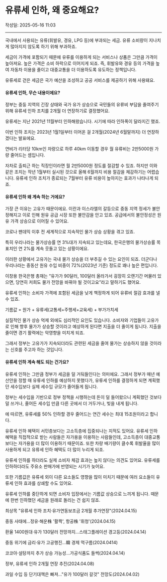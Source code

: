# 유류세 인하, 왜 중요해요?

작성일: 2025-05-16 11:03

---

국내에서 사용되는 유류(휘발유, 경유, LPG 등)에 부과되는 세금. 유류 소비량이 지나치게 많아지지 않도록 하기 위해 부과하죠.

세금이 가격에 포함되기 때문에 유류를 이용하게 되는 서비스나 상품은 그만큼 가격이 높아져요. 높은 가격은 소비 하락으로 이어지게 되죠. 즉, 휘발유와 경유 등의 가격을 높여 자동차 이용을 줄이고 대중교통을 더 이용하도록 유도하는 정책입니다.

유류세로 걷은 세금은 국가 예산을 조성하고 공공 서비스를 제공하기 위해 사용돼요.

#### 유류세 인하, 무슨 내용이에요?

정부는 중둥 지역의 긴장 상태와 국가 유가 상승으로 국민들의 유류비 부담을 줄여주기 위해 유류세 인하 조치를 2개월 더 연장하기로 결정했어요.

유류세는 지난 2021년 11월부터 인하해왔습니다. 시기에 따라 인하폭이 달라지긴 했죠.

이번 인하 조치는 2023년 1월1일부터 이어온 걸 2개월(2024년 6월말까지) 더 연장하겠다는 발표에요.

연비가 리터당 10km인 차량으로 하루 40km 이동할 경우 월 유류비는 2만5000원 가량 줄어드는 셈입니다.

자차로 출퇴근 하는 직장인이라면 월 2만5000원 정도를 절감할 수 있죠. 하지만 이와 같은 조치는 작년 1월부터 실시된 것으로 올해 6월까지 비용 절감을 체감하기는 어렵습니다. 유류세 인하 조치가 종료되는 7월부터 유류 비용이 높아지는 효과가 나타나게 되죠.

#### 유류세 인하 왜 계속 하는 거에요?

가장 큰 이유는 고유가 때문이에요. 이란과 이스라엘의 갈등으로 중동 지역 정세가 불안정해지고 이로 인해 원유 공급 시장 또한 불안감을 안고 있죠. 공급에서의 불안정성은 원유 가격 상승으로 이어질 수 있어요.

코로나 팬데믹 이후 전 세계적으로 지속적인 물가 상승 상황을 겪고 있죠.

특히 우리나라는 물가상승률 연 3%대가 지속되고 있는데요, 한국은행의 물가상승률 목표치인 연 2%를 계속 웃돌고 있는 상황이에요.

이러한 상황에서 고유가는 국내 물가 상승을 더 부추길 수 있는 요인이 되죠. 더군다나 우리나라는 중동산 원유 수입 비중이 72%(2023년 기준) 정도로 꽤나 높은 편입니다.

이창용 한국은행 총재는 “유가가 90달러, 100달러 올라가서 굉장히 오랜기간 머물러 있으면, 당연히 저희도 물가 전망을 바꿔야 될 것이고요”라고 말하기도 했어요.

유류세 인하는 소비자 가격에 포함된 세금을 낮게 책정하게 되어 유류비 절감 효과를 낼 수 있죠.

기름값 = 원가 + 유류세(교통세+주행세+교육세) + 부가가치세

실질적인 물가 상승 억제 외에도 심리적인 요인도 있습니다. 소비자와 기업들이 고유가로 인해 향후 물가가 상승할 것이라고 예상하게 된다면 지출을 더 줄이게 됩니다. 지출을 줄이면 경기 활력에는 악영향을 미치게 되죠.

그래서 정부는 고유가가 지속되더라도 관련된 세금을 줄여 물가는 상승하지 않을 것이라는 신호를 주고자 하는 것입니다.

#### 유류세 인하 계속 해도 되는 건가요?

유류세 인하는 그만큼 정부가 세금을 덜 거둬들인다는 의미에요. 그래서 정부가 매년 예산안을 정할 때 유류세 인하를 예상하지 못했다가, 유류세 인하를 결정하게 되면 계획했던 세수입보다 실제 세수입 규모가 줄어들게 됩니다.

정부는 세수입을 기반으로 정부 정책을 시행하는데 돈이 덜 들어왔으니 계획했던 것보다 덜 쓰거나, 줄어든 세수입 만큼 다른 곳에서 더 거두거나, 빚을 내게 됩니다.

에 따르면, 유류세를 50% 인하할 경우 줄어드는 연간 세수는 최대 15조원이라고 합니다.

유류세 인하 혜택이 서민층보다는 고소득층에 집중되나는 지적도 있어요. 유류세 인하 혜택을 직접적으로 받는 사람들은 자가용을 이용하는 사람들인데, 고소득층이 대중교통보다는 자가용을 더 많이 이용하기 때문이죠. 또한 차량 배기량이 클수록 휘발율을 많이 사용하게 되고 유류세 인하 혜택도 더 많이 누리게 되죠.

유류세 인하를 하더라도 실제 소비자 체감 효과는 높지 않다는 의견도 있어요. 유류세를 인하하더라도 주유소 판매가에 반영되는 시기가 늦어요.

또한 기름값은 유류세 외이 다른 요소들도 영향을 많이 미치기 때문에 여러 요소들이 유류세 인하 효과를 상쇄할 수도 있어요.

유류세 인하를 중단하게 되면 소비자 입장에서는 기름값 상승으로 느끼게 됩니다. 때문에 한번 인하했던 세금을 원래로 돌리는 건 쉽지 않죠.

최상목 "유류세 인하 조치·유가연동보조금 2개월 추가연장"(2024.04.15)

중동 사태에…정유·해운株 '활짝', 항공株 '휘청'(2024.04.15)

환율 1400원대·유가 130달러 전망까지…스태그플레이션 경고등(2024.04.14)

중동 위기에 금리·유가 고공행진…韓 경제 먹구름(2024.0414)

코코아·설탕까지 추가 상승 가능성…가공식품도 들썩(2024.04.14)

정부, 유류세 인하 2개월 연장 추진(2024.04.08)

과일 수입 등 단기대책은 빠져…"유가 100달러 갈것" 전망도(2024.04.02)